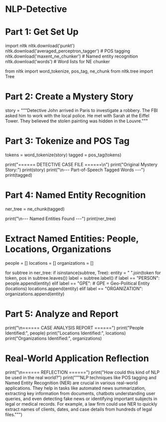 # NLP-Detective
# Part 1: Get Set Up
import nltk
nltk.download('punkt')
nltk.download('averaged_perceptron_tagger')  # POS tagging
nltk.download('maxent_ne_chunker')           # Named entity recognition
nltk.download('words')                       # Word lists for NE chunker

from nltk import word_tokenize, pos_tag, ne_chunk
from nltk.tree import Tree

# Part 2: Create a Mystery Story
story = """Detective John arrived in Paris to investigate a robbery.
The FBI asked him to work with the local police.
He met with Sarah at the Eiffel Tower.
They believed the stolen painting was hidden in the Louvre."""

# Part 3: Tokenize and POS Tag
tokens = word_tokenize(story)
tagged = pos_tag(tokens)

print("====== DETECTIVE CASE FILE ======\n")
print("Original Mystery Story:")
print(story)
print("\n--- Part-of-Speech Tagged Words ---")
print(tagged)

# Part 4: Named Entity Recognition
ner_tree = ne_chunk(tagged)

print("\n--- Named Entities Found ---")
print(ner_tree)

# Extract Named Entities: People, Locations, Organizations
people = []
locations = []
organizations = []

for subtree in ner_tree:
    if isinstance(subtree, Tree):
        entity = " ".join(token for token, pos in subtree.leaves())
        label = subtree.label()
        if label == "PERSON":
            people.append(entity)
        elif label == "GPE":  # GPE = Geo-Political Entity (locations)
            locations.append(entity)
        elif label == "ORGANIZATION":
            organizations.append(entity)

# Part 5: Analyze and Report
print("\n====== CASE ANALYSIS REPORT ======")
print("People Identified:", people)
print("Locations Identified:", locations)
print("Organizations Identified:", organizations)

# Real-World Application Reflection
print("\n====== REFLECTION ======")
print("How could this kind of NLP be used in the real world?")
print("""NLP techniques like POS tagging and Named Entity Recognition (NER) are crucial in various real-world applications.
They help in tasks like automated news summarization, extracting key information from documents,
chatbots understanding user queries, and even detecting fake news or identifying important subjects in legal or medical records.
For example, a law firm could use NER to quickly extract names of clients, dates, and case details from hundreds of legal files.""")
